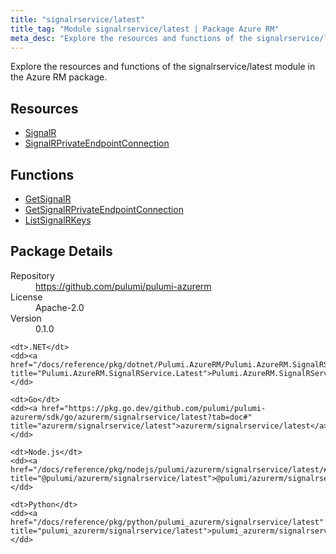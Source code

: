 ```yaml
---
title: "signalrservice/latest"
title_tag: "Module signalrservice/latest | Package Azure RM"
meta_desc: "Explore the resources and functions of the signalrservice/latest module in the Azure RM package."
---
```


<!-- WARNING: this file was generated by Pulumi Docs Generator. -->
<!-- Do not edit by hand unless you're certain you know what you are doing! -->

Explore the resources and functions of the signalrservice/latest module in the Azure RM package.

<h2 id="resources">Resources</h2>
<ul class="api">
    <li><a href="signalr" title="SignalR"><span class="symbol resource"></span>SignalR</a></li>
    <li><a href="signalrprivateendpointconnection" title="SignalRPrivateEndpointConnection"><span class="symbol resource"></span>SignalRPrivateEndpointConnection</a></li>
</ul>

<h2 id="functions">Functions</h2>
<ul class="api">
    <li><a href="getsignalr" title="GetSignalR"><span class="symbol function"></span>GetSignalR</a></li>
    <li><a href="getsignalrprivateendpointconnection" title="GetSignalRPrivateEndpointConnection"><span class="symbol function"></span>GetSignalRPrivateEndpointConnection</a></li>
    <li><a href="listsignalrkeys" title="ListSignalRKeys"><span class="symbol function"></span>ListSignalRKeys</a></li>
</ul>

<h2 id="package-details">Package Details</h2>
<dl class="package-details">
	<dt>Repository</dt>
	<dd><a href="https://github.com/pulumi/pulumi-azurerm">https://github.com/pulumi/pulumi-azurerm</a></dd>
	<dt>License</dt>
	<dd>Apache-2.0</dd>
	<dt>Version</dt>
	<dd>0.1.0</dd>
</dl>



<dl class="tabular">

    <dt>.NET</dt>
    <dd><a href="/docs/reference/pkg/dotnet/Pulumi.AzureRM/Pulumi.AzureRM.SignalRService.Latest.html" title="Pulumi.AzureRM.SignalRService.Latest">Pulumi.AzureRM.SignalRService.Latest</a></dd>

    <dt>Go</dt>
    <dd><a href="https://pkg.go.dev/github.com/pulumi/pulumi-azurerm/sdk/go/azurerm/signalrservice/latest?tab=doc#" title="azurerm/signalrservice/latest">azurerm/signalrservice/latest</a></dd>

    <dt>Node.js</dt>
    <dd><a href="/docs/reference/pkg/nodejs/pulumi/azurerm/signalrservice/latest/#" title="@pulumi/azurerm/signalrservice/latest">@pulumi/azurerm/signalrservice/latest</a></dd>

    <dt>Python</dt>
    <dd><a href="/docs/reference/pkg/python/pulumi_azurerm/signalrservice/latest" title="pulumi_azurerm/signalrservice/latest">pulumi_azurerm/signalrservice/latest</a></dd>

</dl>

